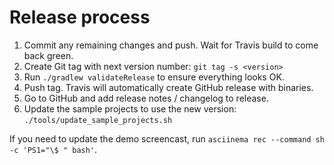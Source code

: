 # Release process

1. Commit any remaining changes and push. Wait for Travis build to come back green.
2. Create Git tag with next version number: `git tag -s <version>`
3. Run `./gradlew validateRelease` to ensure everything looks OK.
4. Push tag. Travis will automatically create GitHub release with binaries.
5. Go to GitHub and add release notes / changelog to release.
6. Update the sample projects to use the new version: `./tools/update_sample_projects.sh`

If you need to update the demo screencast, run `asciinema rec --command sh -c 'PS1="\$ " bash'`.
